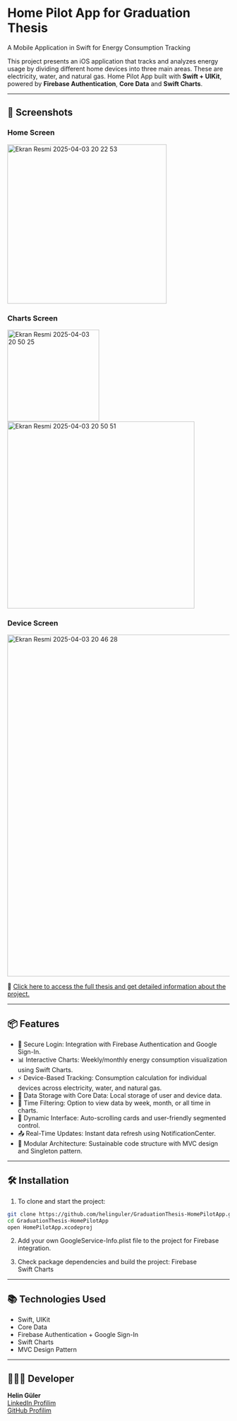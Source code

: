 # Home Pilot App for Graduation Thesis
A Mobile Application in Swift for Energy Consumption Tracking

This project presents an iOS application that tracks and analyzes energy usage by dividing different home devices into three main areas. These are electricity, water, and natural gas. Home Pilot App built with **Swift + UIKit**, powered by **Firebase Authentication**, **Core Data** and **Swift Charts**.

---

## 📸 Screenshots

### Home Screen
<img width="361" alt="Ekran Resmi 2025-04-03 20 22 53" src="https://github.com/user-attachments/assets/02201313-f863-479e-bfb6-9d82295bace0" />

### Charts Screen
<img width="208" alt="Ekran Resmi 2025-04-03 20 50 25" src="https://github.com/user-attachments/assets/9e0da768-725f-45fe-b6bf-c0d3318205cc" />
<img width="424" alt="Ekran Resmi 2025-04-03 20 50 51" src="https://github.com/user-attachments/assets/1c223ea8-0536-4839-a1f2-78646638ac3f" />

### Device Screen
<img width="775" alt="Ekran Resmi 2025-04-03 20 46 28" src="https://github.com/user-attachments/assets/bc640637-83d3-4f58-9dc8-09e1e3aa09f9" />


📄 [Click here to access the full thesis and get detailed information about the project.](https://drive.google.com/file/d/1e5l1uUiDTU2wsMvCk38ygnz_gWE_ctCk/view?usp=sharing)

---

## 📦 Features

- 🔐 Secure Login: Integration with Firebase Authentication and Google Sign-In.
- 📊 Interactive Charts: Weekly/monthly energy consumption visualization using Swift Charts.
- ⚡ Device-Based Tracking: Consumption calculation for individual devices across electricity, water, and natural gas.
- 💾 Data Storage with Core Data: Local storage of user and device data.
- 🔄 Time Filtering: Option to view data by week, month, or all time in charts.
- 📱 Dynamic Interface: Auto-scrolling cards and user-friendly segmented control.
- 📤 Real-Time Updates: Instant data refresh using NotificationCenter.
- 🧩 Modular Architecture: Sustainable code structure with MVC design and Singleton pattern.

---

## 🛠️ Installation

1. To clone and start the project:
   
```bash
git clone https://github.com/helinguler/GraduationThesis-HomePilotApp.git
cd GraduationThesis-HomePilotApp
open HomePilotApp.xcodeproj
```

2. Add your own GoogleService-Info.plist file to the project for Firebase integration.

3. Check package dependencies and build the project:
Firebase  
Swift Charts

---

## 📚 Technologies Used

- Swift, UIKit
- Core Data
- Firebase Authentication + Google Sign-In
- Swift Charts
- MVC Design Pattern

---

## 👩🏻‍💻 Developer

**Helin Güler**  
[LinkedIn Profilim](https://www.linkedin.com/in/helin-guler)  
[GitHub Profilim](https://github.com/helinguler)

